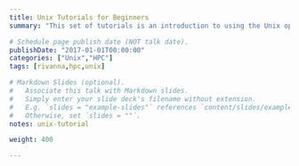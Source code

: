 ```yaml
---
title: Unix Tutorials for Beginners
summary: "This set of tutorials is an introduction to using the Unix operating system from the command line."

# Schedule page publish date (NOT talk date).
publishDate: "2017-01-01T00:00:00"
categories: ["Unix","HPC"]
tags: [rivanna,hpc,unix]

# Markdown Slides (optional).
#   Associate this talk with Markdown slides.
#   Simply enter your slide deck's filename without extension.
#   E.g. `slides = "example-slides"` references `content/slides/example-slides.md`.
#   Otherwise, set `slides = ""`.
notes: unix-tutorial

weight: 400

---
```



